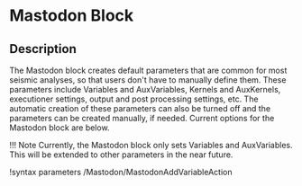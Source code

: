 # Mastodon Block

## Description
The Mastodon block creates default parameters that are common for most seismic analyses, so that users don't have to manually define them. These parameters include Variables and AuxVariables, Kernels and AuxKernels, executioner settings, output and post processing settings, etc. The automatic creation of these parameters can also be turned off and the parameters can be created manually, if needed. Current options for the Mastodon block are below.

!!! Note
    Currently, the Mastodon block only sets Variables and AuxVariables. This will be extended to other parameters in the near future.

!syntax parameters /Mastodon/MastodonAddVariableAction
